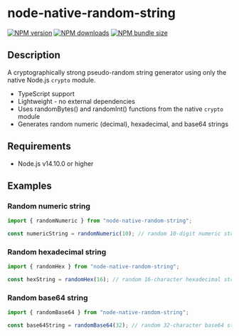 # node-native-random-string

[![NPM version](https://img.shields.io/npm/v/node-native-random-string)](https://www.npmjs.com/package/node-native-random-string)
[![NPM downloads](https://img.shields.io/npm/dm/node-native-random-string)](https://www.npmjs.com/package/node-native-random-string)
[![NPM bundle size](https://img.shields.io/bundlephobia/min/node-native-random-string)](https://www.npmjs.com/package/node-native-random-string)

## Description

A cryptographically strong pseudo-random string generator using only the native Node.js `crypto` module.

-   TypeScript support
-   Lightweight - no external dependencies
-   Uses randomBytes() and randomInt() functions from the native `crypto` module
-   Generates random numeric (decimal), hexadecimal, and base64 strings

## Requirements

-   Node.js v14.10.0 or higher

## Examples

### Random numeric string

```typescript
import { randomNumeric } from "node-native-random-string";

const numericString = randomNumeric(10); // random 10-digit numeric string
```

### Random hexadecimal string

```typescript
import { randomHex } from "node-native-random-string";

const hexString = randomHex(16); // random 16-character hexadecimal string
```

### Random base64 string

```typescript
import { randomBase64 } from "node-native-random-string";

const base64String = randomBase64(32); // random 32-character base64 string
```
